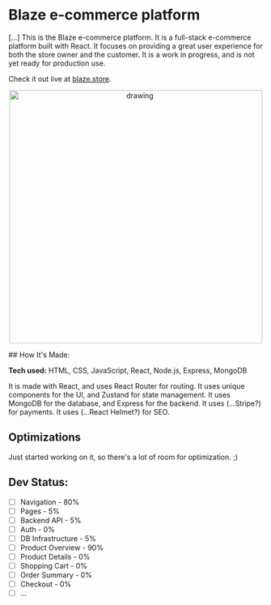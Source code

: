 # Blaze e-commerce platform

[...]
This is the Blaze e-commerce platform. It is a full-stack e-commerce platform built with React. It focuses on providing a great user experience for both the store owner and the customer.
It is a work in progress, and is not yet ready for production use.

Check it out live at [blaze.store](https://#).

<p align="center">
<img src="https://user-images.githubusercontent.com/84287747/201928326-1f040605-4b4f-4e5d-9231-5cb7f061e19d.png" alt="drawing" style="width:500px;"/>
  </p>
## How It's Made:

**Tech used:** HTML, CSS, JavaScript, React, Node.js, Express, MongoDB

It is made with React, and uses React Router for routing. It uses unique components for the UI, and Zustand for state management. It uses MongoDB for the database, and Express for the backend. It uses (...Stripe?) for payments. It uses (...React Helmet?) for SEO.

## Optimizations

<!-- You don't have to include this section but interviewers *love* that you can not only deliver a final product that looks great but also functions efficiently. Did you write something then refactor it later and the result was 5x faster than the original implementation? Did you cache your assets? Things that you write in this section are **GREAT** to bring up in interviews and you can use this section as reference when studying for technical interviews! -->

Just started working on it, so there's a lot of room for optimization. ;)

## Dev Status:

-   [ ] Navigation - 80%
-   [ ] Pages - 5%
-   [ ] Backend API - 5%
-   [ ] Auth - 0%
-   [ ] DB Infrastructure - 5%
-   [ ] Product Overview - 90%
-   [ ] Product Details - 0%
-   [ ] Shopping Cart - 0%
-   [ ] Order Summary - 0%
-   [ ] Checkout - 0%
-   [ ] ...
<!-- ## Lessons Learned:

No matter what your experience level, being an engineer means continuously learning. Every time you build something you always have those _whoa this is awesome_ or _fuck yeah I did it!_ moments. This is where you should share those moments! Recruiters and interviewers love to see that you're self-aware and passionate about growing. -->
